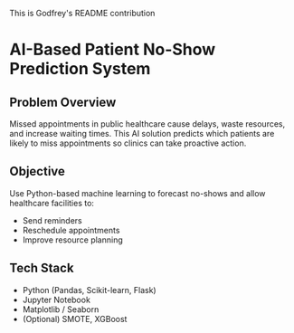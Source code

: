 This is Godfrey's README contribution
# AI-Based Patient No-Show Prediction System

## Problem Overview
Missed appointments in public healthcare cause delays, waste resources, and increase waiting times.
This AI solution predicts which patients are likely to miss appointments so clinics can take proactive action.

## Objective
Use Python-based machine learning to forecast no-shows and allow healthcare facilities to:
- Send reminders
- Reschedule appointments
- Improve resource planning

## Tech Stack
- Python (Pandas, Scikit-learn, Flask)
- Jupyter Notebook
- Matplotlib / Seaborn
- (Optional) SMOTE, XGBoost
